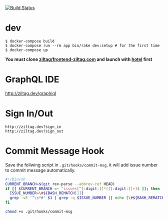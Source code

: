 [![Build Status](https://semaphoreci.com/api/v1/projects/a08f57bd-e891-4bb0-8e0f-60b00a5d993d/402412/badge.svg)](https://semaphoreci.com/billtag/ziltag-com)

# dev

```
$ docker-compose build
$ docker-compose run --rm app bin/rake dev:setup # for the first time
$ docker-compose up
```

**You must clone [ziltag/frontend-ziltag.com](https://github.com/ziltag/frontend-ziltag.com) and launch with [hotel](https://github.com/typicode/hotel) first**

# GraphQL IDE

http://ziltag.dev/graphiql

# Sign In/Out

```
http://ziltag.dev?sign_in
http://ziltag.dev?sign_out
```

# Commit Message Hook

Save the follwing script in `.git/hooks/commit-msg`, it will add issue number to commit message automatically.

```sh
#!/bin/sh
CURRENT_BRANCH=$(git rev-parse --abbrev-ref HEAD)
if [[ $CURRENT_BRANCH =~ ^issues[^[:digit:]]*([[:digit:]]+)$ ]]; then
  ISSUE_NUMBER=\#${BASH_REMATCH[1]}
  grep -vE '^\s*#' $1 | grep -q $ISSUE_NUMBER || echo [\#${BASH_REMATCH[1]}] >> $1
fi
```

```sh
chmod +x .git/hooks/commit-msg
```
